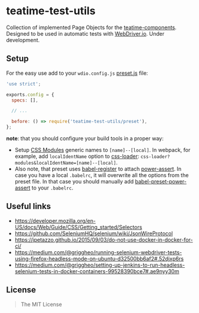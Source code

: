 teatime-test-utils
==================

Collection of implemented Page Objects for the [teatime-components](https://github.com/sullenor/teatime-components). Designed to be used in automatic tests with [WebDriver.io](http://webdriver.io/). Under development.


## Setup

For the easy use add to your `wdio.config.js` [preset.js](preset.js) file:

```javascript
'use strict';

exports.config = {
  specs: [],

  // ...

  before: () => require('teatime-test-utils/preset'),
};
```

**note**: that you should configure your build tools in a proper way:

- Setup [CSS Modules](https://github.com/css-modules/css-modules) generic names to `[name]--[local]`. In webpack, for example, add `localIdentName` option to [css-loader](https://github.com/webpack/css-loader#local-scope): `css-loader?modules&localIdentName=[name]--[local]`.
- Also note, that preset uses [babel-register](https://babeljs.io/docs/usage/require/) to attach [power-assert](https://github.com/power-assert-js/power-assert#using-babel-preset-power-assert-or-babel-plugin-espower). In case you have a local `.babelrc`, it will overwrite all the options from the preset file. In that case you should manually add [babel-preset-power-assert](https://github.com/power-assert-js/babel-preset-power-assert#via-babelrc-recommended) to your `.babelrc`.


## Useful links

- https://developer.mozilla.org/en-US/docs/Web/Guide/CSS/Getting_started/Selectors
- https://github.com/SeleniumHQ/selenium/wiki/JsonWireProtocol
- https://jpetazzo.github.io/2015/09/03/do-not-use-docker-in-docker-for-ci/
- https://medium.com/@griggheo/running-selenium-webdriver-tests-using-firefox-headless-mode-on-ubuntu-d32500bb6af2#.52djxp6rs
- https://medium.com/@griggheo/setting-up-jenkins-to-run-headless-selenium-tests-in-docker-containers-99528390bce7#.ae9nyy30m


## License

> The MIT License
